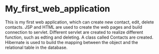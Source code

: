 # My_first_web_application

This is my first web application, which can create new contact, edit, delete contacts.
JSP and HTML are used to create the web pages and build connection to servlet. 
Different servlet are created to realize different function, such as edting and deleting. A class called Contacts are created. 
Hibernate is used to build the mapping between the object and the relational table in the database.
